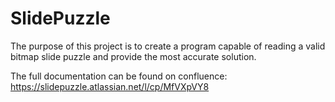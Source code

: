 # SlidePuzzle

The purpose of this project is to create a program capable of reading a valid bitmap slide puzzle and provide the most accurate solution. 

The full documentation can be found on confluence:
https://slidepuzzle.atlassian.net/l/cp/MfVXpVY8

